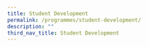 ```yaml
---
title: Student Development
permalink: /programmes/student-development/
description: ""
third_nav_title: Student Development
---
```

